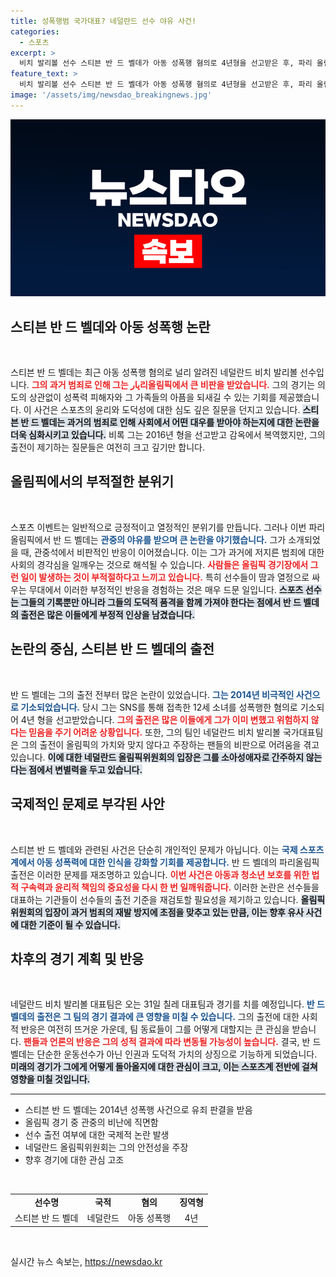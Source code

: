 ```yaml
---
title: 성폭행범 국가대표? 네덜란드 선수 야유 사건!
categories:
  - 스포츠
excerpt: >
  비치 발리볼 선수 스티븐 반 드 벨데가 아동 성폭행 혐의로 4년형을 선고받은 후, 파리 올림픽에서 관중들의 거센 야유를 받으며 등장했다. 그의 출전은 논란을 불러일으키고 있으며, 경기장에서의 시선은 더욱 냉혹해졌다.
feature_text: >
  비치 발리볼 선수 스티븐 반 드 벨데가 아동 성폭행 혐의로 4년형을 선고받은 후, 파리 올림픽에서 관중들의 거센 야유를 받으며 등장했다. 그의 출전은 논란을 불러일으키고 있으며, 경기장에서의 시선은 더욱 냉혹해졌다.
image: '/assets/img/newsdao_breakingnews.jpg'
---
```


<p><img src="/assets/img/newsdao_breakingnews.jpg" alt="pcversion 속보" /></p>

<h2 data-ke-size="size26">스티븐 반 드 벨데와 아동 성폭행 논란</h2>

<p data-ke-size="size16">&nbsp;</p>

<p>스티븐 반 드 벨데는 최근 아동 성폭행 혐의로 널리 알려진 네덜란드 비치 발리볼 선수입니다. <b><span style="color: #ee2323;">그의 과거 범죄로 인해 그는 پار리올림픽에서 큰 비판을 받았습니다.</span></b> 그의 경기는 의도의 상관없이 성폭력 피해자와 그 가족들의 아픔을 되새길 수 있는 기회를 제공했습니다. 이 사건은 스포츠의 윤리와 도덕성에 대한 심도 깊은 질문을 던지고 있습니다. <b><span style="background-color: #21538527;">스티븐 반 드 벨데는 과거의 범죄로 인해 사회에서 어떤 대우를 받아야 하는지에 대한 논란을 더욱 심화시키고 있습니다.</span></b> 비록 그는 2016년 형을 선고받고 감옥에서 복역했지만, 그의 출전이 제기하는 질문들은 여전히 크고 깊기만 합니다.</p>

<h2 data-ke-size="size26">올림픽에서의 부적절한 분위기</h2>

<p data-ke-size="size16">&nbsp;</p>

<p>스포츠 이벤트는 일반적으로 긍정적이고 열정적인 분위기를 만듭니다. 그러나 이번 파리올림픽에서 반 드 벨데는 <b><span style="color: #1a5490;">관중의 야유를 받으며 큰 논란을 야기했습니다.</span></b> 그가 소개되었을 때, 관중석에서 비판적인 반응이 이어졌습니다. 이는 그가 과거에 저지른 범죄에 대한 사회의 경각심을 일깨우는 것으로 해석될 수 있습니다. <b><span style="color: #ee2323;">사람들은 올림픽 경기장에서 그런 일이 발생하는 것이 부적절하다고 느끼고 있습니다.</span></b> 특히 선수들이 땀과 열정으로 싸우는 무대에서 이러한 부정적인 반응을 경험하는 것은 매우 드문 일입니다. <b><span style="background-color: #21538527;">스포츠 선수는 그들의 기록뿐만 아니라 그들의 도덕적 품격을 함께 가져야 한다는 점에서 반 드 벨데의 출전은 많은 이들에게 부정적 인상을 남겼습니다.</span></b> </p>

<h2 data-ke-size="size26">논란의 중심, 스티븐 반 드 벨데의 출전</h2>

<p data-ke-size="size16">&nbsp;</p>

<p>반 드 벨데는 그의 출전 전부터 많은 논란이 있었습니다. <b><span style="color: #1a5490;">그는 2014년 비극적인 사건으로 기소되었습니다.</span></b> 당시 그는 SNS를 통해 접촉한 12세 소녀를 성폭행한 혐의로 기소되어 4년 형을 선고받았습니다. <b><span style="color: #ee2323;">그의 출전은 많은 이들에게 그가 이미 변했고 위험하지 않다는 믿음을 주기 어려운 상황입니다.</span></b> 또한, 그의 팀인 네덜란드 비치 발리볼 국가대표팀은 그의 출전이 올림픽의 가치와 맞지 않다고 주장하는 팬들의 비판으로 어려움을 겪고 있습니다. <b><span style="background-color: #21538527;">이에 대한 네덜란드 올림픽위원회의 입장은 그를 소아성애자로 간주하지 않는다는 점에서 변별력을 두고 있습니다.</span></b></p>

<h2 data-ke-size="size26">국제적인 문제로 부각된 사안</h2>

<p data-ke-size="size16">&nbsp;</p>

<p>스티븐 반 드 벨데와 관련된 사건은 단순히 개인적인 문제가 아닙니다. 이는 <b><span style="color: #1a5490;">국제 스포츠계에서 아동 성폭력에 대한 인식을 강화할 기회를 제공합니다.</span></b> 반 드 벨데의 파리올림픽 출전은 이러한 문제를 재조명하고 있습니다. <b><span style="color: #ee2323;">이번 사건은 아동과 청소년 보호를 위한 법적 구속력과 윤리적 책임의 중요성을 다시 한 번 일깨워줍니다.</span></b> 이러한 논란은 선수들을 대표하는 기관들이 선수들의 출전 기준을 재검토할 필요성을 제기하고 있습니다. <b><span style="background-color: #21538527;">올림픽위원회의 입장이 과거 범죄의 재발 방지에 초점을 맞추고 있는 만큼, 이는 향후 유사 사건에 대한 기준이 될 수 있습니다.</span></b></p>

<h2 data-ke-size="size26">차후의 경기 계획 및 반응</h2>

<p data-ke-size="size16">&nbsp;</p>

<p>네덜란드 비치 발리볼 대표팀은 오는 31일 칠레 대표팀과 경기를 치를 예정입니다. <b><span style="color: #1a5490;">반 드 벨데의 출전은 그 팀의 경기 결과에 큰 영향을 미칠 수 있습니다.</span></b> 그의 출전에 대한 사회적 반응은 여전히 뜨거운 가운데, 팀 동료들이 그를 어떻게 대할지는 큰 관심을 받습니다. <b><span style="color: #ee2323;">팬들과 언론의 반응은 그의 성적 결과에 따라 변동될 가능성이 높습니다.</span></b> 결국, 반 드 벨데는 단순한 운동선수가 아닌 인권과 도덕적 가치의 상징으로 기능하게 되었습니다. <b><span style="background-color: #21538527;">미래의 경기가 그에게 어떻게 돌아올지에 대한 관심이 크고, 이는 스포츠계 전반에 걸쳐 영향을 미칠 것입니다.</span></b></p>

<hr />

<ul>
<li>스티븐 반 드 벨데는 2014년 성폭행 사건으로 유죄 판결을 받음</li>
<li>올림픽 경기 중 관중의 비난에 직면함</li>
<li>선수 출전 여부에 대한 국제적 논란 발생</li>
<li>네덜란드 올림픽위원회는 그의 안전성을 주장</li>
<li>향후 경기에 대한 관심 고조</li>
</ul>

<p data-ke-size="size16">&nbsp;</p>

<table>
<tr>
<td style="text-align: center; height: 17px;"><b>선수명</b></td>
<td style="text-align: center; height: 17px;"><b>국적</b></td>
<td style="text-align: center; height: 17px;"><b>혐의</b></td>
<td style="text-align: center; height: 17px;"><b>징역형</b></td>
</tr>
<tr>
<td style="text-align: center; height: 17px;">스티븐 반 드 벨데</td>
<td style="text-align: center; height: 17px;">네덜란드</td>
<td style="text-align: center; height: 17px;">아동 성폭행</td>
<td style="text-align: center; height: 17px;">4년</td>
</tr>
</table>

<p data-ke-size="size16">&nbsp;</p>
실시간 뉴스 속보는, <a href="https://newsdao.kr" rel="dofollow">https://newsdao.kr</a>


